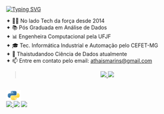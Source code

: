 [![Typing SVG](https://readme-typing-svg.demolab.com?font=Open+Sans&size=19&pause=1000&color=9505E3&center=true&vCenter=true&random=false&width=500&lines=Hello%2C+World!%F0%9F%96%96;Bem-vindo+ao+universo+Thaistudandoo!%F0%9F%8C%8C;Eu+sou+a+Tha%C3%ADs+Marins%E2%9C%A8;Nesse+espa%C3%A7o+documento+meus+estudos;e+projetos+de+ci%C3%AAncia+de+dados.;Fica+pra+ver!+%F0%9F%92%9C)](https://git.io/typing-svg)

✦ 👩‍💻 No lado Tech da força desde 2014 <br>
✦ 📚 Pós Graduada em Análise de Dados <br>
✦ 📊 Engenheira Computacional pela UFJF <br>
✦ 🎓 Tec. Informática Industrial e Automação pelo CEFET-MG <br>
✦ 🌱 Thaistudandoo Ciência de Dados atualmente <br>
✦ 📫 Entre em contato pelo email: athaismarins@gmail.com <br>

><div align="center">
  ><a href="https://github.com/thaistudandoo">
  ><img width = "48%" src="https://github-readme-stats.vercel.app/api?username=thaistudandoo&show_icons=true&theme=dracula&include_all_commits=true&count_private=true"/>
  ><img width = "48%" src="https://github-readme-stats.vercel.app/api/top-langs/?username=thaistudandoo&layout=compact&langs_count=7&theme=dracula"/>
></div>
<div style="display: inline_block"><br>
  <img align="center" alt="Thais-Python" height="30" width="40" src="https://raw.githubusercontent.com/devicons/devicon/master/icons/python/python-original.svg">
</div>
<div> 
  <a href="https://www.instagram.com/thaistudandoo/" target="_blank"><img src="https://img.shields.io/badge/Instagram-E4405F?style=for-the-badge&logo=instagram&logoColor=white>"</a>
  <a href = "mailto:thais.marins@estudante.ufjf.br"><img src="https://img.shields.io/badge/Gmail-D14836?style=for-the-badge&logo=gmail&logoColor=white" target="_blank"></a>
  <a href="https://br.linkedin.com/in/thaissmarins" target="_blank"><img src="https://img.shields.io/badge/LinkedIn-0077B5?style=for-the-badge&logo=linkedin&logoColor=white"     target="_blank"></a>  
</div>
